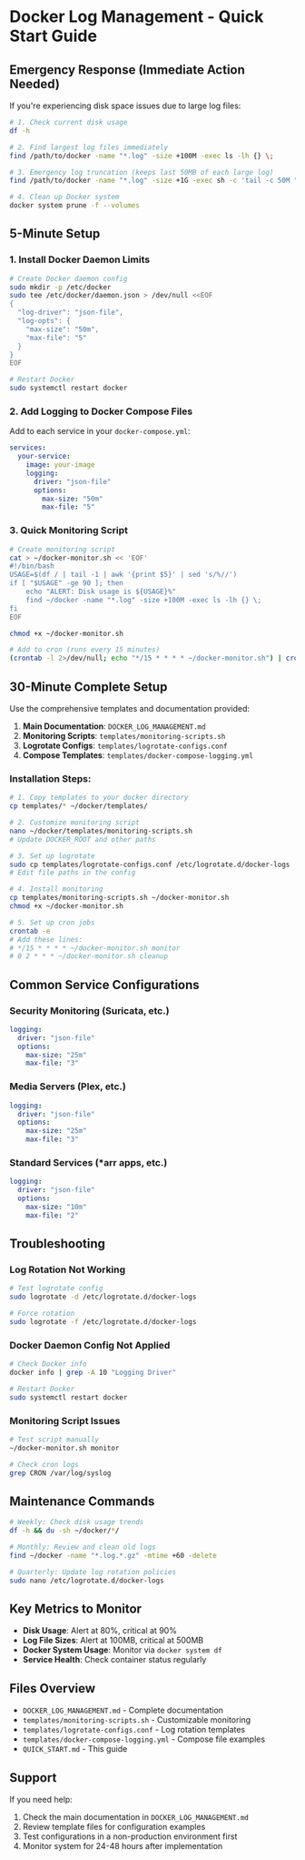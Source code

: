 # Docker Log Management - Quick Start Guide

## Emergency Response (Immediate Action Needed)

If you're experiencing disk space issues due to large log files:

```bash
# 1. Check current disk usage
df -h

# 2. Find largest log files immediately
find /path/to/docker -name "*.log" -size +100M -exec ls -lh {} \;

# 3. Emergency log truncation (keeps last 50MB of each large log)
find /path/to/docker -name "*.log" -size +1G -exec sh -c 'tail -c 50M "$1" > "$1.tmp" && mv "$1.tmp" "$1"' _ {} \;

# 4. Clean up Docker system
docker system prune -f --volumes
```

## 5-Minute Setup

### 1. Install Docker Daemon Limits
```bash
# Create Docker daemon config
sudo mkdir -p /etc/docker
sudo tee /etc/docker/daemon.json > /dev/null <<EOF
{
  "log-driver": "json-file",
  "log-opts": {
    "max-size": "50m",
    "max-file": "5"
  }
}
EOF

# Restart Docker
sudo systemctl restart docker
```

### 2. Add Logging to Docker Compose Files
Add to each service in your `docker-compose.yml`:

```yaml
services:
  your-service:
    image: your-image
    logging:
      driver: "json-file"
      options:
        max-size: "50m"
        max-file: "5"
```

### 3. Quick Monitoring Script
```bash
# Create monitoring script
cat > ~/docker-monitor.sh << 'EOF'
#!/bin/bash
USAGE=$(df / | tail -1 | awk '{print $5}' | sed 's/%//')
if [ "$USAGE" -ge 90 ]; then
    echo "ALERT: Disk usage is ${USAGE}%"
    find ~/docker -name "*.log" -size +100M -exec ls -lh {} \;
fi
EOF

chmod +x ~/docker-monitor.sh

# Add to cron (runs every 15 minutes)
(crontab -l 2>/dev/null; echo "*/15 * * * * ~/docker-monitor.sh") | crontab -
```

## 30-Minute Complete Setup

Use the comprehensive templates and documentation provided:

1. **Main Documentation**: `DOCKER_LOG_MANAGEMENT.md`
2. **Monitoring Scripts**: `templates/monitoring-scripts.sh`
3. **Logrotate Configs**: `templates/logrotate-configs.conf`
4. **Compose Templates**: `templates/docker-compose-logging.yml`

### Installation Steps:
```bash
# 1. Copy templates to your docker directory
cp templates/* ~/docker/templates/

# 2. Customize monitoring script
nano ~/docker/templates/monitoring-scripts.sh
# Update DOCKER_ROOT and other paths

# 3. Set up logrotate
sudo cp templates/logrotate-configs.conf /etc/logrotate.d/docker-logs
# Edit file paths in the config

# 4. Install monitoring
cp templates/monitoring-scripts.sh ~/docker-monitor.sh
chmod +x ~/docker-monitor.sh

# 5. Set up cron jobs
crontab -e
# Add these lines:
# */15 * * * * ~/docker-monitor.sh monitor
# 0 2 * * * ~/docker-monitor.sh cleanup
```

## Common Service Configurations

### Security Monitoring (Suricata, etc.)
```yaml
logging:
  driver: "json-file"
  options:
    max-size: "25m"
    max-file: "3"
```

### Media Servers (Plex, etc.)
```yaml
logging:
  driver: "json-file"
  options:
    max-size: "25m"
    max-file: "3"
```

### Standard Services (*arr apps, etc.)
```yaml
logging:
  driver: "json-file"
  options:
    max-size: "10m"
    max-file: "2"
```

## Troubleshooting

### Log Rotation Not Working
```bash
# Test logrotate config
sudo logrotate -d /etc/logrotate.d/docker-logs

# Force rotation
sudo logrotate -f /etc/logrotate.d/docker-logs
```

### Docker Daemon Config Not Applied
```bash
# Check Docker info
docker info | grep -A 10 "Logging Driver"

# Restart Docker
sudo systemctl restart docker
```

### Monitoring Script Issues
```bash
# Test script manually
~/docker-monitor.sh monitor

# Check cron logs
grep CRON /var/log/syslog
```

## Maintenance Commands

```bash
# Weekly: Check disk usage trends
df -h && du -sh ~/docker/*/

# Monthly: Review and clean old logs
find ~/docker -name "*.log.*.gz" -mtime +60 -delete

# Quarterly: Update log rotation policies
sudo nano /etc/logrotate.d/docker-logs
```

## Key Metrics to Monitor

- **Disk Usage**: Alert at 80%, critical at 90%
- **Log File Sizes**: Alert at 100MB, critical at 500MB
- **Docker System Usage**: Monitor via `docker system df`
- **Service Health**: Check container status regularly

## Files Overview

- `DOCKER_LOG_MANAGEMENT.md` - Complete documentation
- `templates/monitoring-scripts.sh` - Customizable monitoring
- `templates/logrotate-configs.conf` - Log rotation templates
- `templates/docker-compose-logging.yml` - Compose file examples
- `QUICK_START.md` - This guide

## Support

If you need help:
1. Check the main documentation in `DOCKER_LOG_MANAGEMENT.md`
2. Review template files for configuration examples
3. Test configurations in a non-production environment first
4. Monitor system for 24-48 hours after implementation